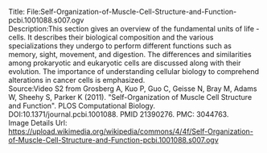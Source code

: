 Title: File:Self-Organization-of-Muscle-Cell-Structure-and-Function-pcbi.1001088.s007.ogv\
Description:This section gives an overview of the fundamental units of life - cells. It describes their biological composition and the various specializations they undergo to perform different functions such as memory, sight, movement, and digestion. The differences and similarities among prokaryotic and eukaryotic cells are discussed along with their evolution. The importance of understanding cellular biology to comprehend alterations in cancer cells is emphasized.\
Source:Video S2 from Grosberg A, Kuo P, Guo C, Geisse N, Bray M, Adams W, Sheehy S, Parker K (2011). "Self-Organization of Muscle Cell Structure and Function". PLOS Computational Biology. DOI:10.1371/journal.pcbi.1001088. PMID 21390276. PMC: 3044763.\
Image Details Url: https://upload.wikimedia.org/wikipedia/commons/4/4f/Self-Organization-of-Muscle-Cell-Structure-and-Function-pcbi.1001088.s007.ogv